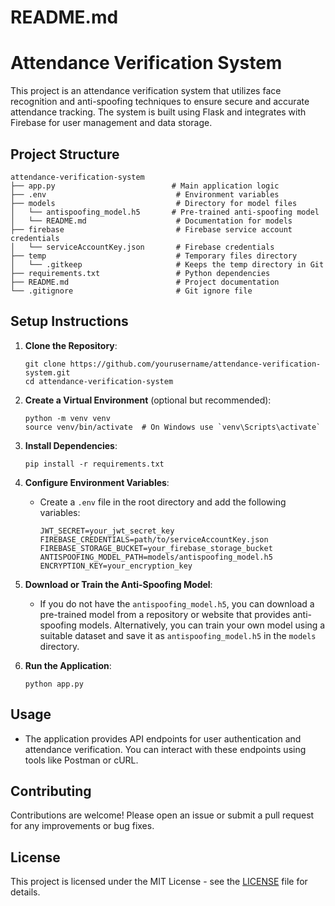 # README.md

# Attendance Verification System

This project is an attendance verification system that utilizes face recognition and anti-spoofing techniques to ensure secure and accurate attendance tracking. The system is built using Flask and integrates with Firebase for user management and data storage.

## Project Structure

```
attendance-verification-system
├── app.py                          # Main application logic
├── .env                             # Environment variables
├── models                           # Directory for model files
│   └── antispoofing_model.h5       # Pre-trained anti-spoofing model
│   └── README.md                    # Documentation for models
├── firebase                         # Firebase service account credentials
│   └── serviceAccountKey.json       # Firebase credentials
├── temp                             # Temporary files directory
│   └── .gitkeep                     # Keeps the temp directory in Git
├── requirements.txt                 # Python dependencies
├── README.md                        # Project documentation
└── .gitignore                       # Git ignore file
```

## Setup Instructions

1. **Clone the Repository**:
   ```
   git clone https://github.com/yourusername/attendance-verification-system.git
   cd attendance-verification-system
   ```

2. **Create a Virtual Environment** (optional but recommended):
   ```
   python -m venv venv
   source venv/bin/activate  # On Windows use `venv\Scripts\activate`
   ```

3. **Install Dependencies**:
   ```
   pip install -r requirements.txt
   ```

4. **Configure Environment Variables**:
   - Create a `.env` file in the root directory and add the following variables:
     ```
     JWT_SECRET=your_jwt_secret_key
     FIREBASE_CREDENTIALS=path/to/serviceAccountKey.json
     FIREBASE_STORAGE_BUCKET=your_firebase_storage_bucket
     ANTISPOOFING_MODEL_PATH=models/antispoofing_model.h5
     ENCRYPTION_KEY=your_encryption_key
     ```

5. **Download or Train the Anti-Spoofing Model**:
   - If you do not have the `antispoofing_model.h5`, you can download a pre-trained model from a repository or website that provides anti-spoofing models. Alternatively, you can train your own model using a suitable dataset and save it as `antispoofing_model.h5` in the `models` directory.

6. **Run the Application**:
   ```
   python app.py
   ```

## Usage

- The application provides API endpoints for user authentication and attendance verification. You can interact with these endpoints using tools like Postman or cURL.

## Contributing

Contributions are welcome! Please open an issue or submit a pull request for any improvements or bug fixes.

## License

This project is licensed under the MIT License - see the [LICENSE](LICENSE) file for details.